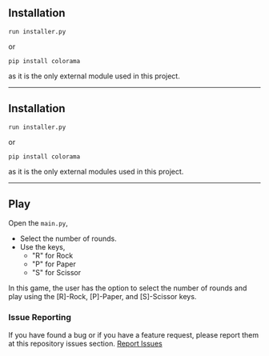 ## Installation

    run installer.py
or
     
    pip install colorama
    
as it is the only external module used in this project.
    
---

## Installation

    run installer.py
or
     
    pip install colorama
    
as it is the only external modules used in this project.
    
---

## Play

Open the `main.py`,
- Select the number of rounds.
- Use the keys,
   - "R" for Rock
   - "P" for Paper
   - "S" for Scissor
 
In this game, the user has the option to select the number of rounds and play using the [R]-Rock, [P]-Paper, and [S]-Scissor keys.


### Issue Reporting

If you have found a bug or if you have a feature request, please report them at this repository issues section. 
[Report Issues](https://github.com/ZedUnknown/Rock-Paper-Scissors/issues)
